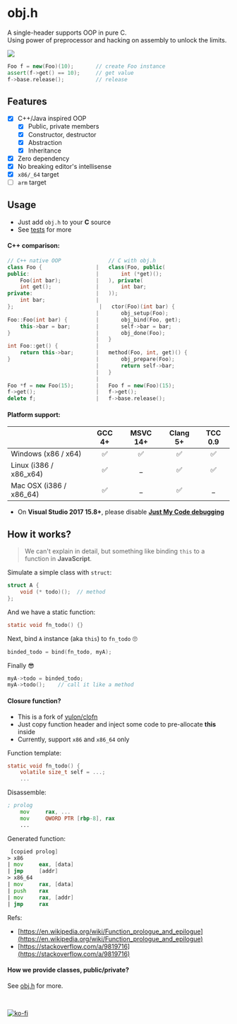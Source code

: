 obj.h
===
A single-header supports OOP in pure C.<br>
Using power of preprocessor and hacking on assembly to unlock the limits.

![](https://travis-ci.org/small-c/obj.h.svg?branch=master)

```cpp
Foo f = new(Foo)(10);       // create Foo instance
assert(f->get() == 10);     // get value
f->base.release();          // release
```

## Features
- [x] C++/Java inspired OOP
    - [x] Public, private members
    - [x] Constructor, destructor
    - [x] Abstraction
    - [x] Inheritance
- [x] Zero dependency
- [x] No breaking editor's intellisense
- [x] `x86/_64` target
- [ ] `arm` target

## Usage

- Just add `obj.h` to your **C** source
- See [tests](./tests/) for more

#### C++ comparison:
```c++
// C++ native OOP               // C with obj.h
class Foo {                 |   class(Foo, public(
public:                     |       int (*get)();
    Foo(int bar);           |   ), private(
    int get();              |       int bar;
private:                    |   ));
    int bar;                |
};                           |   ctor(Foo)(int bar) {
                            |       obj_setup(Foo);
Foo::Foo(int bar) {         |       obj_bind(Foo, get);
    this->bar = bar;        |       self->bar = bar;
}                           |       obj_done(Foo);
                            |   }
int Foo::get() {            |
    return this->bar;       |   method(Foo, int, get)() {
}                           |       obj_prepare(Foo);
                            |       return self->bar;
                            |   }
                            |
Foo *f = new Foo(15);       |   Foo f = new(Foo)(15);
f->get();                   |   f->get();
delete f;                   |   f->base.release();
```

#### Platform support:
|                         | GCC 4+  | MSVC 14+ | Clang 5+ | TCC 0.9
|:------------------------|:-------:|:--------:|:--------:| :-----:
|Windows (x86 / x64)      | ✅      | ✅      | ✅      | ✅
|Linux   (i386 / x86_x64) | ✅      | _        | ✅      | ✅
|Mac OSX (i386 / x86_64)  | ✅      | _        | ✅      | _

- On **Visual Studio 2017 15.8+**, please disable [**Just My Code debugging**](https://docs.microsoft.com/en-us/cpp/build/reference/jmc)

## How it works?

> We can't explain in detail, but something like binding `this` to a function in **JavaScript**.

Simulate a simple class with `struct`:

```c
struct A {
    void (* todo)();  // method
};
```

And we have a static function:

```c
static void fn_todo() {}
```

Next, bind `A` instance (aka `this`) to `fn_todo` 🙄

```c
binded_todo = bind(fn_todo, myA);
```

Finally 😎
```c
myA->todo = binded_todo;
myA->todo();    // call it like a method
```

#### Closure function?
- This is a fork of [yulon/clofn](https://github.com/yulon/clofn)
- Just copy function header and inject some code to pre-allocate **this** inside
- Currently, support `x86` and `x86_64` only

Function template:
```c
static void fn_todo() {
    volatile size_t self = ...;
    ...
```

Disassemble:
```asm
; prolog
    mov     rax, ...
    mov     QWORD PTR [rbp-8], rax
    ...
```

Generated function:
```asm
 [copied prolog]
> x86
| mov     eax, [data]
| jmp     [addr]
> x86_64
| mov     rax, [data]
| push    rax
| mov     rax, [addr]
| jmp     rax
```

Refs:
- [https://en.wikipedia.org/wiki/Function_prologue_and_epilogue](https://en.wikipedia.org/wiki/Function_prologue_and_epilogue)
- [https://stackoverflow.com/a/9819716](https://stackoverflow.com/a/9819716)

#### How we provide classes, public/private?

See [obj.h](./obj.h) for more.

<br>

[![ko-fi](https://www.ko-fi.com/img/githubbutton_sm.svg)](https://ko-fi.com/L3L6W74V)
